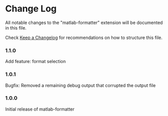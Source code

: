 # Change Log
All notable changes to the "matlab-formatter" extension will be documented in this file.

Check [Keep a Changelog](http://keepachangelog.com/) for recommendations on how to structure this file.

### 1.1.0
Add feature: format selection

### 1.0.1

Bugfix: Removed a remaining debug output that corrupted the output file

### 1.0.0

Initial release of matlab-formatter
